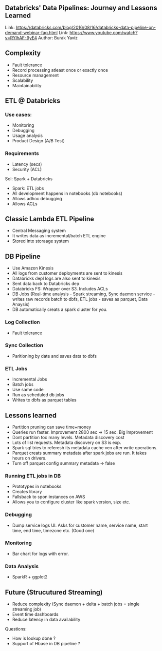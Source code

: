 Databricks' Data Pipelines: Journey and Lessons Learned
-------------------------------------------------------

Link: https://databricks.com/blog/2016/08/16/databricks-data-pipeline-on-demand-webinar-faq.html
Link: https://www.youtube.com/watch?v=RYlhAF-9yE4
Author: Burak Yaviz

## Complexity
- Fault tolerance
- Record processing atleast once or exactly once
- Resource management
- Scalability
- Maintainability

## ETL @ Databricks

### Use cases:
- Monitoring
- Debugging
- Usage analysis
- Product Design (A/B Test)

### Requirements
- Latency (secs)
- Security (ACL)

Sol: Spark + Databricks
- Spark: ETL jobs
- All development happens in notebooks (db notebooks)
- Allows adhoc debugging
- Allows ACLs

## Classic Lambda ETL Pipeline
- Central Messaging system
- It writes data as incremental/batch ETL engine
- Stored into storaage system

## DB Pipeline
- Use Amazon Kinesis
- All logs from customer deployments are sent to kinesis
- Databricks depl logs are also sent to kinesis
- Sent data back to Databricks dep
- Databricks FS: Wrapper over S3. Includes ACLs
- DB Jobs (Real-time analysis - Spark streaming, Sync daemon service - writes raw records batch to dbfs, ETL jobs - saves as parquet, Data Anaysis)
- DB automatically creats a spark cluster for you.

### Log Collection
- Fault tolerance

### Sync Collection 
- Paritioning by date and saves data to dbfs

### ETL Jobs
- Incremental Jobs
- Batch jobs
- Use same code
- Run as scheduled db jobs
- Writes to dbfs as parquet tables

## Lessons learned
- Partition pruning can save time+money
- Queries run faster. Improvement 2800 sec -> 15 sec. Big Improvement
- Dont partition too many levels. Metadata discovery cost
- Lots of list requests. Metadata discovery on S3 is exp. 
- Spark sql tries to referesh its metadata cache ven after write operations.
- Parquet creats summary metadata after spark jobs are run. It takes hours on drivers.
- Turn off parquet config summary metadata -> false

### Running ETL jobs in DB
- Prototypes in notebooks
- Creates library
- Fallsback to spon instances on AWS
- Allows you to configure cluster like spark version, size etc.

### Debugging
- Dump service logs UI. Asks for customer name, service name, start time, end time, timezone etc. (Good one)

### Monitoring
- Bar chart for logs with error.

### Data Analysis
- SparkR + ggplot2

## Future (Strucutured Streaming)
- Reduce complexity (Sync daemon + delta + batch jobs = single streaming job)
- Event time dashboards
- Reduce latency in data availability

Questions:
- How is lookup done ?
- Support of Hbase in DB pipeline ?
